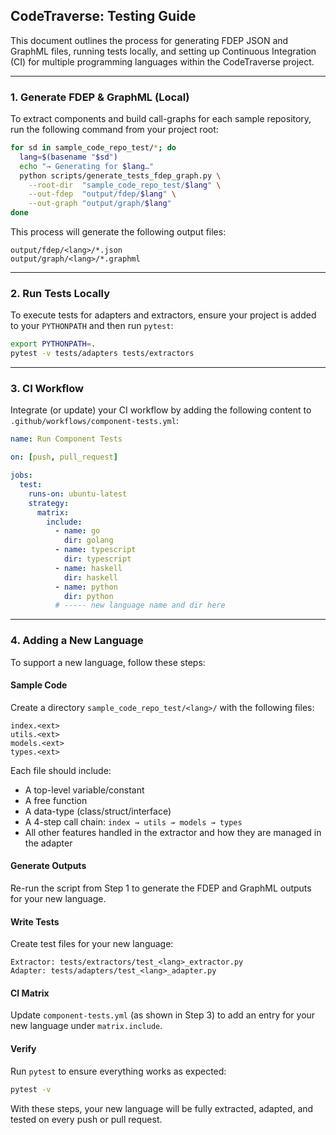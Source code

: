 ## CodeTraverse: Testing Guide

This document outlines the process for generating FDEP JSON and GraphML files, running tests locally, and setting up Continuous Integration (CI) for multiple programming languages within the CodeTraverse project.

---

### 1. Generate FDEP & GraphML (Local)

To extract components and build call-graphs for each sample repository, run the following command from your project root:

```bash
for sd in sample_code_repo_test/*; do
  lang=$(basename "$sd")
  echo "→ Generating for $lang…"
  python scripts/generate_tests_fdep_graph.py \
    --root-dir  "sample_code_repo_test/$lang" \
    --out-fdep  "output/fdep/$lang" \
    --out-graph "output/graph/$lang"
done
```

This process will generate the following output files:

```
output/fdep/<lang>/*.json
output/graph/<lang>/*.graphml
```

---

### 2. Run Tests Locally

To execute tests for adapters and extractors, ensure your project is added to your `PYTHONPATH` and then run `pytest`:

```bash
export PYTHONPATH=.
pytest -v tests/adapters tests/extractors
```

---

### 3. CI Workflow

Integrate (or update) your CI workflow by adding the following content to `.github/workflows/component-tests.yml`:

```yaml
name: Run Component Tests

on: [push, pull_request]

jobs:
  test:
    runs-on: ubuntu-latest
    strategy:
      matrix:
        include:
          - name: go
            dir: golang
          - name: typescript
            dir: typescript
          - name: haskell
            dir: haskell
          - name: python
            dir: python
          # ----- new language name and dir here
```

---

### 4. Adding a New Language

To support a new language, follow these steps:

#### Sample Code

Create a directory `sample_code_repo_test/<lang>/` with the following files:

```
index.<ext>
utils.<ext>
models.<ext>
types.<ext>
```

Each file should include:

- A top-level variable/constant  
- A free function  
- A data-type (class/struct/interface)  
- A 4-step call chain: `index → utils → models → types`  
- All other features handled in the extractor and how they are managed in the adapter  

#### Generate Outputs

Re-run the script from Step 1 to generate the FDEP and GraphML outputs for your new language.

#### Write Tests

Create test files for your new language:

```
Extractor: tests/extractors/test_<lang>_extractor.py
Adapter: tests/adapters/test_<lang>_adapter.py
```

#### CI Matrix

Update `component-tests.yml` (as shown in Step 3) to add an entry for your new language under `matrix.include`.

#### Verify

Run `pytest` to ensure everything works as expected:

```bash
pytest -v
```

With these steps, your new language will be fully extracted, adapted, and tested on every push or pull request.
